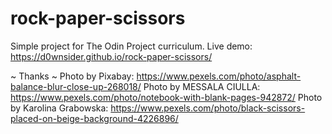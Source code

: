 # rock-paper-scissors
Simple project for The Odin Project curriculum.
Live demo: https://d0wnsider.github.io/rock-paper-scissors/

~ Thanks ~ 
Photo by Pixabay: https://www.pexels.com/photo/asphalt-balance-blur-close-up-268018/
Photo by MESSALA CIULLA: https://www.pexels.com/photo/notebook-with-blank-pages-942872/
Photo by Karolina Grabowska: https://www.pexels.com/photo/black-scissors-placed-on-beige-background-4226896/